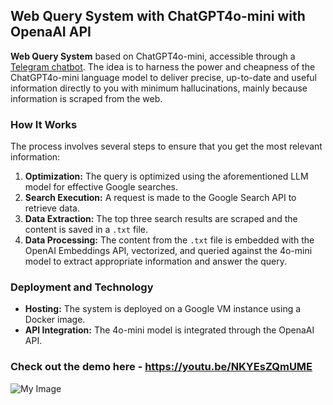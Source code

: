 ## Web Query System with ChatGPT4o-mini with OpenaAI API

**Web Query System** based on ChatGPT4o-mini, accessible through a [Telegram chatbot](https://t.me/siriwb_bot). The idea is to harness the power and cheapness of the ChatGPT4o-mini language model to deliver precise, up-to-date and useful information directly to you with minimum hallucinations, mainly because information is scraped from the web.

### How It Works
The process involves several steps to ensure that you get the most relevant information:
1. **Optimization:** The query is optimized using the aforementioned LLM model for effective Google searches.
2. **Search Execution:** A request is made to the Google Search API to retrieve data.
3. **Data Extraction:** The top three search results are scraped and the content is saved in a `.txt` file.
4. **Data Processing:** The content from the `.txt` file is embedded with the OpenAI Embeddings API, vectorized, and queried against the 4o-mini model to extract appropriate information and answer the query.

### Deployment and Technology
- **Hosting:** The system is deployed on a Google VM instance using a Docker image.
- **API Integration:** The 4o-mini model is integrated through the OpenaAI API.

### Check out the demo here - https://youtu.be/NKYEsZQmUME
![My Image](https://i.imgur.com/J6VgNMP.png)
